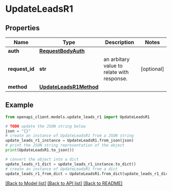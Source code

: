 # UpdateLeadsR1


## Properties

Name | Type | Description | Notes
------------ | ------------- | ------------- | -------------
**auth** | [**RequestBodyAuth**](RequestBodyAuth.md) |  | 
**request_id** | **str** | an arbitary value to relate with response. | [optional] 
**method** | [**UpdateLeadsR1Method**](UpdateLeadsR1Method.md) |  | 

## Example

```python
from openapi_client.models.update_leads_r1 import UpdateLeadsR1

# TODO update the JSON string below
json = "{}"
# create an instance of UpdateLeadsR1 from a JSON string
update_leads_r1_instance = UpdateLeadsR1.from_json(json)
# print the JSON string representation of the object
print(UpdateLeadsR1.to_json())

# convert the object into a dict
update_leads_r1_dict = update_leads_r1_instance.to_dict()
# create an instance of UpdateLeadsR1 from a dict
update_leads_r1_from_dict = UpdateLeadsR1.from_dict(update_leads_r1_dict)
```
[[Back to Model list]](../README.md#documentation-for-models) [[Back to API list]](../README.md#documentation-for-api-endpoints) [[Back to README]](../README.md)


